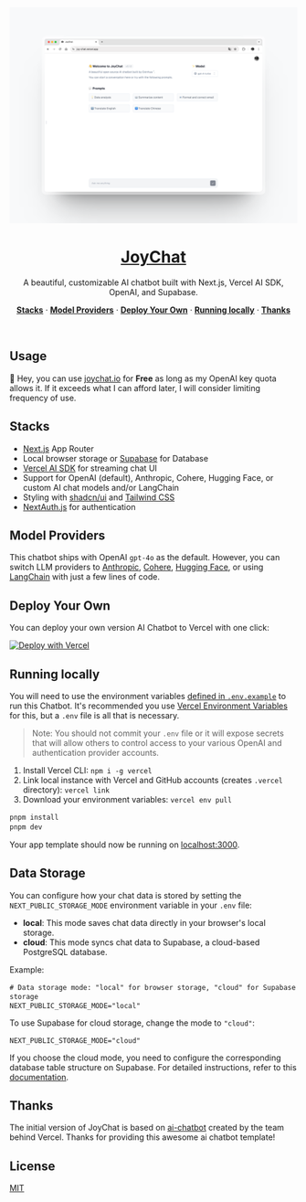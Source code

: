 ![](./public/screenshot.png)

<a href="https://joychat.io">
  <h1 align="center">JoyChat</h1>
</a>

<p align="center">
  A beautiful, customizable AI chatbot built with Next.js, Vercel AI SDK, OpenAI, and Supabase.
</p>

<p align="center">
  <a href="#stacks"><strong>Stacks</strong></a> ·
  <a href="#model-providers"><strong>Model Providers</strong></a> ·
  <a href="#deploy-your-own"><strong>Deploy Your Own</strong></a> ·
  <a href="#running-locally"><strong>Running locally</strong></a> ·
  <a href="#thanks"><strong>Thanks</strong></a>
</p>
<br/>

## Usage

  👋 Hey, you can use [joychat.io](https://joychat.io/) for **Free** as long as my OpenAI key quota allows it. If it exceeds what I can afford later, I will consider limiting frequency of use.

## Stacks

- [Next.js](https://nextjs.org) App Router
- Local browser storage or [Supabase](https://supabase.com/) for Database
- [Vercel AI SDK](https://sdk.vercel.ai/docs) for streaming chat UI
- Support for OpenAI (default), Anthropic, Cohere, Hugging Face, or custom AI chat models and/or LangChain
- Styling with [shadcn/ui](https://ui.shadcn.com) and [Tailwind CSS](https://tailwindcss.com)
- [NextAuth.js](https://github.com/nextauthjs/next-auth) for authentication

## Model Providers

This chatbot ships with OpenAI `gpt-4o` as the default. However, you can switch LLM providers to [Anthropic](https://anthropic.com), [Cohere](https://cohere.com/), [Hugging Face](https://huggingface.co), or using [LangChain](https://js.langchain.com) with just a few lines of code.

## Deploy Your Own

You can deploy your own version AI Chatbot to Vercel with one click:

[![Deploy with Vercel](https://vercel.com/button)](https://vercel.com/new/clone?demo-title=JoyChat&demo-description=A+full-featured%2C+hackable+Next.js+AI+chatbot+built+by+0xinhua&demo-url=https%3A%2F%2Fjoychat.io&demo-image=%2F%2Fimages.ctfassets.net%2Fe5382hct74si%2F4aVPvWuTmBvzM5cEdRdqeW%2F4234f9baf160f68ffb385a43c3527645%2FCleanShot_2023-06-16_at_17.09.21.png&project-name=Next.js+Chat&repository-name=my-joychat&repository-url=https%3A%2F%2Fgithub.com%2F0xinhua%2Fjoychat&from=templates&skippable-integrations=1&env=OPENAI_API_KEY%2CAUTH_GITHUB_ID%2CAUTH_GITHUB_SECRET%2CAUTH_SECRET&envDescription=How+to+get+these+env+vars&envLink=https%3A%2F%2Fgithub.com%2Fvercel-labs%2Fai-chatbot%2Fblob%2Fmain%2F.env.example&teamCreateStatus=hidden&stores=[{"type":"kv"}])

## Running locally

You will need to use the environment variables [defined in `.env.example`](.env.example) to run this Chatbot. It's recommended you use [Vercel Environment Variables](https://vercel.com/docs/projects/environment-variables) for this, but a `.env` file is all that is necessary.

> Note: You should not commit your `.env` file or it will expose secrets that will allow others to control access to your various OpenAI and authentication provider accounts.

1. Install Vercel CLI: `npm i -g vercel`
2. Link local instance with Vercel and GitHub accounts (creates `.vercel` directory): `vercel link`
3. Download your environment variables: `vercel env pull`

```bash
pnpm install
pnpm dev
```

Your app template should now be running on [localhost:3000](http://localhost:3000/).

## Data Storage

You can configure how your chat data is stored by setting the `NEXT_PUBLIC_STORAGE_MODE` environment variable in your `.env` file:

- **local**: This mode saves chat data directly in your browser's local storage.
- **cloud**: This mode syncs chat data to Supabase, a cloud-based PostgreSQL database.

Example:

```env
# Data storage mode: "local" for browser storage, "cloud" for Supabase storage
NEXT_PUBLIC_STORAGE_MODE="local"
```

To use Supabase for cloud storage, change the mode to `"cloud"`:

```env
NEXT_PUBLIC_STORAGE_MODE="cloud"
```

If you choose the cloud mode, you need to configure the corresponding database table structure on Supabase. For detailed instructions, refer to this [documentation](./supabase/README.md).

## Thanks

The initial version of JoyChat is based on [ai-chatbot](https://github.com/vercel/ai-chatbot) created by the team behind Vercel.
Thanks for providing this awesome ai chatbot template!

## License

[MIT](https://github.com/0xinhua/joychat?tab=MIT-1-ov-file)
